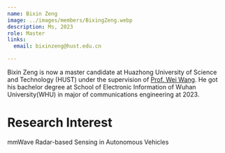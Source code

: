 ```yaml
---
name: Bixin Zeng
image: ../images/members/BixingZeng.webp
description: Ms, 2023
role: Master
links:
  email: bixinzeng@hust.edu.cn

---
```


Bixin Zeng is now a master candidate at Huazhong University of Science and Technology (HUST) under the supervision of [Prof. Wei Wang](https://eic.hust.edu.cn/professor/wangwei/index.html). He got his bachelor degree at School of Electronic Information of Wuhan University(WHU) in major of communications engineering at 2023.

Research Interest
======

mmWave Radar-based Sensing in Autonomous Vehicles
